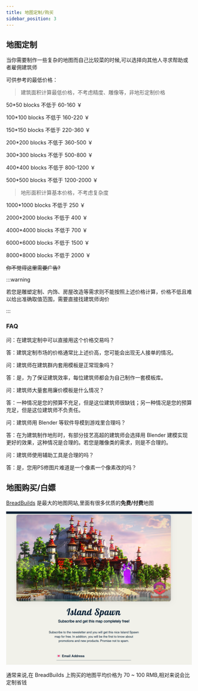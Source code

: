 ```yaml
---
title: 地图定制/购买
sidebar_position: 3
---
```


## 地图定制

当你需要制作一些复杂的地图而自己比较菜的时候,可以选择向其他人寻求帮助或者雇佣建筑师

可供参考的最低价格：

> 建筑面积计算最低价格，不考虑精度、雕像等，非地形定制价格

50*50 blocks 不低于 60-160 ￥

100*100 blocks 不低于 160-220 ￥

150*150 blocks 不低于 220-360 ￥

200*200 blocks 不低于 360-500 ￥

300*300 blocks 不低于 500-800 ￥

400*400 blocks 不低于 800-1200 ￥

500*500 blocks 不低于 1200-2000 ￥

> 地形面积计算基本价格，不考虑复杂度

1000*1000 blocks 不低于 250 ￥

2000*2000 blocks 不低于 400 ￥

4000*4000 blocks 不低于 700 ￥

6000*6000 blocks 不低于 1500 ￥

8000*8000 blocks 不低于 2000 ￥

~~你不觉得这里需要广告?~~

:::warning

若您是雕塑定制、内饰、房屋改造等需求则不能按照上述价格计算，价格不低且难以给出准确取值范围，需要直接找建筑师询价

:::

### FAQ

问：在建筑定制中可以直接用这个价格交易吗？

答：建筑定制市场的价格通常比上述价高，您可能会出现无人接单的情况。

问：建筑师在建筑群内套用模板是正常现象吗？

答：是，为了保证建筑效率，每位建筑师都会为自己制作一套模板库。

问：建筑师大量套用廉价模板是什么情况？

答：一种情况是您的预算不充足，但是这位建筑师很缺钱；另一种情况是您的预算充足，但是这位建筑师不负责任。

问：建筑师用 Blender 等软件导模到游戏里合理吗？

答：在为建筑制作地形时，有部分技艺高超的建筑师会选择用 Blender 建模实现更好的效果，这种情况是合理的。若您是雕像类的需求，则是不合理的。

问：建筑师使用辅助工具是合理的吗？

答：是，您用PS修图片难道是一个像素一个像素改的吗？

## 地图购买/白嫖

[BreadBuilds](https://www.breadbuilds.com/) 是最大的地图网站,里面有很多优质的**免费/付费**地图

![](_images/bb.png)

通常来说,在 BreadBuilds 上购买的地图平均价格为 70 ~ 100 RMB,相对来说会比定制省钱
